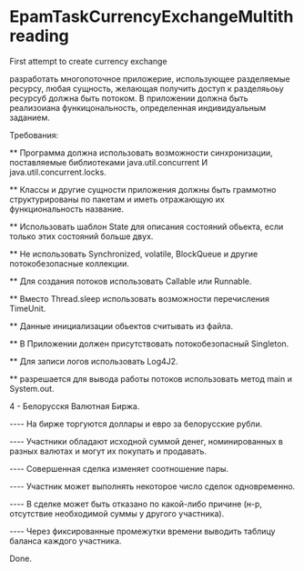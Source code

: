 # EpamTaskCurrencyExchangeMultithreading
First attempt to create currency exchange

разработать многопоточное приложерие, использующее разделяемые ресурсу, любая сущность, желающая получить доступ к разделяьоьу ресурсуб
должна быть потоком. В приложении должна быть реализоиана функицональность, определенная индивидуальным заданием.

Требования:

** Программа должна использовать возможности синхронизации, поставляемые библиотеками java.util.concurrent И java.util.concurrent.locks.

** Классы и другие сущности приложения должны быть граммотно структурированы по пакетам и иметь отражающую их функциональность название.

** Использовать шаблон State для описания состояний обьекта, если только этих состояний больше двух.

** Не использовать Synchronized, volatile, BlockQueue и другие потокобезопасные коллекции.

** Для создания потоков использовать Callable или Runnable.

** Вместо Thread.sleep использовать возможности перечисления TimeUnit.

** Данные инициализации обьектов считывать из файла.

** В Приложении должен присутствовать потокобезопасный Singleton.

** Для записи логов использовать Log4J2.

** разрешается для вывода работы потоков использовать метод main и System.out.

4 - Белорусскя Валютная Биржа.

---- На бирже торгуются доллары и евро за белорусские рубли.

---- Участники обладают исходной суммой денег, номинированных в разных валютах и могут их покупать и продавать.

---- Совершенная сделка изменяет соотношение пары.

---- Участник может выполнять некоторое число сделок одновременно.

---- В сделке может быть отказано по какой-либо причине (н-р, отсутствие необходимой суммы у другого участника).

---- Через фиксированные промежутки времени выводить таблицу баланса каждого участника.

Done.
